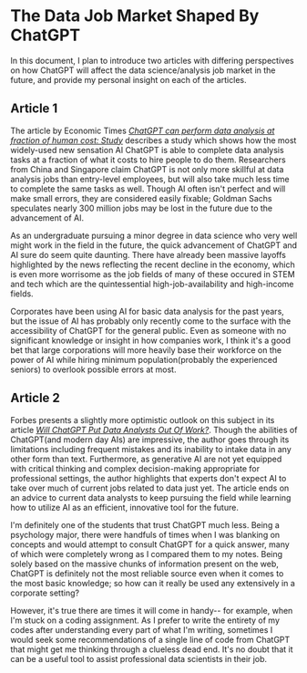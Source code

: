 # The Data Job Market Shaped By ChatGPT

In this document, I plan to introduce two articles with differing perspectives on how ChatGPT will affect the data science/analysis job market in the future, and provide my personal insight on each of the articles.

## Article 1

The article by Economic Times _[ChatGPT can perform data analysis at fraction of human cost: Study](https://hr.economictimes.indiatimes.com/news/industry/chatgpt-can-perform-data-analysis-at-fraction-of-human-cost-study/100637480)_ describes a study which shows how the most widely-used new sensation AI ChatGPT is able to complete data analysis tasks at a fraction of what it costs to hire people to do them. Researchers from China and Singapore claim ChatGPT is not only more skillful at data analysis jobs than entry-level employees, but will also take much less time to complete the same tasks as well. Though AI often isn't perfect and will make small errors, they are considered easily fixable; Goldman Sachs speculates nearly 300 million jobs may be lost in the future due to the advancement of AI.

As an undergraduate pursuing a minor degree in data science who very well might work in the field in the future, the quick advancement of ChatGPT and AI sure do seem quite daunting. There have already been massive layoffs highlighted by the news reflecting the recent decline in the economy, which is even more worrisome as the job fields of many of these occured in STEM and tech which are the quintessential high-job-availability and high-income fields.

Corporates have been using AI for basic data analysis for the past years, but the issue of AI has probably only recently come to the surface with the accessibility of ChatGPT for the general public. Even as someone with no significant knowledge or insight in how companies work, I think it's a good bet that large corporations will more heavily base their workforce on the power of AI while hiring minimum population(probably the experienced seniors) to overlook possible errors at most.

## Article 2

Forbes presents a slightly more optimistic outlook on this subject in its article _[Will ChatGPT Put Data Analysts Out Of Work?](https://www.forbes.com/sites/bernardmarr/2023/02/07/will-chatgpt-put-data-analysts-out-of-work/?sh=1922e2c4030d)_. Though the abilities of ChatGPT(and modern day AIs) are impressive, the author goes through its limitations including frequent mistakes and its inability to intake data in any other form than text. Furthermore, as generative AI are not yet equipped with critical thinking and complex decision-making appropriate for professional settings, the author highlights that experts don't expect AI to take over much of current jobs related to data just yet. The article ends on an advice to current data analysts to keep pursuing the field while learning how to utilize AI as an efficient, innovative tool for the future.

I'm definitely one of the students that trust ChatGPT much less. Being a psychology major, there were handfuls of times when I was blanking on concepts and would attempt to consult ChatGPT for a quick answer, many of which were completely wrong as I compared them to my notes. Being solely based on the massive chunks of information present on the web, ChatGPT is definitely not the most reliable source even when it comes to the most basic knowledge; so how can it really be used any extensively in a corporate setting?

However, it's true there are times it will come in handy-- for example, when I'm stuck on a coding assignment. As I prefer to write the entirety of my codes after understanding every part of what I'm writing, sometimes I would seek some recommendations of a single line of code from ChatGPT that might get me thinking through a clueless dead end. It's no doubt that it can be a useful tool to assist professional data scientists in their job.